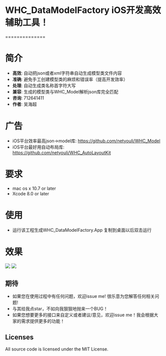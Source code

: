 # WHC_DataModelFactory iOS开发高效辅助工具！
==============

简介
==============
- **高效**: 自动把json或者xml字符串自动生成模型类文件内容
- **准确**: 避免手工创建模型类的麻烦和错误率（提高开发效率）
- **处理**: 自动生成类名称首字符大写
- **兼容**: 生成的模型类与WHC_Model解析json库完全匹配
- **咨询**: 712641411
- **作者**: 吴海超

广告
==============
* iOS平台效率最高json->model库: https://github.com/netyouli/WHC_Model
* iOS平台最好用自动布局库: https://github.com/netyouli/WHC_AutoLayoutKit

要求
==============
* mac os x 10.7 or later
* Xcode 8.0 or later

使用
==============
* 运行该工程生成WHC_DataModelFactory.App 复制到桌面以后双击运行

效果
==============
<img src = "https://github.com/netyouli/WHC_Model/blob/master/Result/b.png">
<img src = "https://github.com/netyouli/WHC_Model/blob/master/Result/a.png">

## <a id="期待"></a>期待

- 如果您在使用过程中有任何问题，欢迎issue me! 很乐意为您解答任何相关问题!
- 与其给我点star，不如向我狠狠地抛来一个BUG！
- 如果您想要更多的接口来自定义或者建议/意见，欢迎issue me！我会根据大家的需求提供更多的功能！

## Licenses
All source code is licensed under the MIT License.
